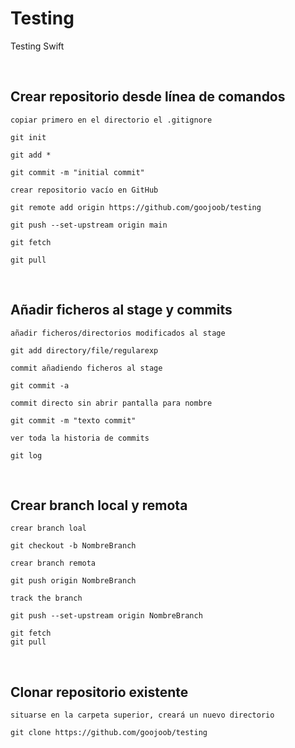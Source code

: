 # Testing
Testing Swift

<br/>

## Crear repositorio desde línea de comandos

`copiar primero en el directorio el .gitignore`

```git
git init

git add *

git commit -m "initial commit"
```

`crear repositorio vacío en GitHub`

```git
git remote add origin https://github.com/goojoob/testing

git push --set-upstream origin main

git fetch

git pull
```

<br/>

## Añadir ficheros al stage y commits

`añadir ficheros/directorios modificados al stage`

```git
git add directory/file/regularexp
```

`commit añadiendo ficheros al stage`

```git
git commit -a
```

`commit directo sin abrir pantalla para nombre`

```git
git commit -m "texto commit"
```

`ver toda la historia de commits`

```git
git log
```

<br/>

## Crear branch local y remota

`crear branch loal`

```git
git checkout -b NombreBranch
```

`crear branch remota`

```git
git push origin NombreBranch
```

`track the branch`

```git
git push --set-upstream origin NombreBranch
```

```git
git fetch
git pull
```

<br/>

## Clonar repositorio existente

`situarse en la carpeta superior, creará un nuevo directorio`

```git
git clone https://github.com/goojoob/testing
```